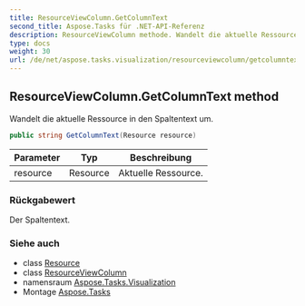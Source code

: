 ```yaml
---
title: ResourceViewColumn.GetColumnText
second_title: Aspose.Tasks für .NET-API-Referenz
description: ResourceViewColumn methode. Wandelt die aktuelle Ressource in den Spaltentext um.
type: docs
weight: 30
url: /de/net/aspose.tasks.visualization/resourceviewcolumn/getcolumntext/
---
```

## ResourceViewColumn.GetColumnText method

Wandelt die aktuelle Ressource in den Spaltentext um.

```csharp
public string GetColumnText(Resource resource)
```

| Parameter | Typ | Beschreibung |
| --- | --- | --- |
| resource | Resource | Aktuelle Ressource. |

### Rückgabewert

Der Spaltentext.

### Siehe auch

* class [Resource](../../../aspose.tasks/resource/)
* class [ResourceViewColumn](../)
* namensraum [Aspose.Tasks.Visualization](../../resourceviewcolumn/)
* Montage [Aspose.Tasks](../../../)



